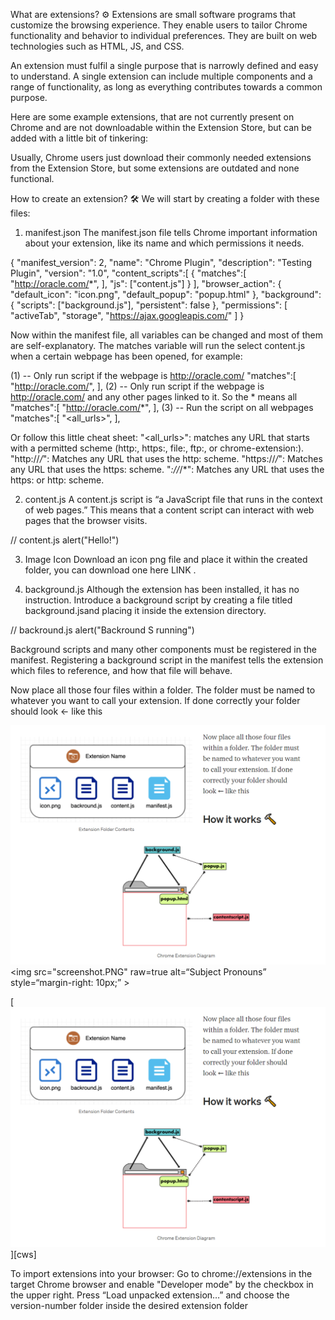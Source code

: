 What are extensions? ⚙️
Extensions are small software programs that customize the browsing experience. They enable users to tailor Chrome functionality and behavior to individual preferences. They are built on web technologies such as HTML, JS, and CSS.

An extension must fulfil a single purpose that is narrowly defined and easy to understand. A single extension can include multiple components and a range of functionality, as long as everything contributes towards a common purpose.

Here are some example extensions, that are not currently present on Chrome and are not downloadable within the Extension Store, but can be added with a little bit of tinkering:

Usually, Chrome users just download their commonly needed extensions from the Extension Store, but some extensions are outdated and none functional.

How to create an extension? 🛠
We will start by creating a folder with these files:

1) manifest.json
The manifest.json file tells Chrome important information about your extension, like its name and which permissions it needs.

{
  "manifest_version": 2,
"name": "Chrome Plugin",
"description": "Testing Plugin",
"version": "1.0",
"content_scripts":[
    {
      "matches":[
        "http://oracle.com/*",
      ],
      "js": ["content.js"]
    }
  ],
"browser_action": {
    "default_icon": "icon.png",
    "default_popup": "popup.html"
  },
"background": {
      "scripts": ["background.js"],
      "persistent": false
    },
"permissions": [
    "activeTab",
    "storage",
    "https://ajax.googleapis.com/"
  ]
}


Now within the manifest file, all variables can be changed and most of them are self-explanatory. The matches variable will run the select content.js when a certain webpage has been opened, for example:

(1) -- Only run script if the webpage is http://oracle.com/
"matches":[
        "http://oracle.com/",
      ],
(2) -- Only run script if the webpage is http://oracle.com/ and any other pages linked to it. So the * means all
"matches":[
        "http://oracle.com/*",
      ],
(3) -- Run the script on all webpages
"matches":[
        "<all_urls>",
      ],

Or follow this little cheat sheet:
"<all_urls>": matches any URL that starts with a permitted scheme (http:, https:, file:, ftp:, or chrome-extension:).
"http://*/*": Matches any URL that uses the http: scheme.
"https://*/*": Matches any URL that uses the https: scheme.
"*://*/*": Matches any URL that uses the https: or http: scheme.

2) content.js
A content.js script is “a JavaScript file that runs in the context of web pages.” This means that a content script can interact with web pages that the browser visits.

// content.js
alert("Hello!")

3) Image Icon
Download an icon png file and place it within the created folder, you can download one here LINK .

4) background.js
Although the extension has been installed, it has no instruction. Introduce a background script by creating a file titled background.jsand placing it inside the extension directory.

// backround.js
alert("Backround S running")


Background scripts and many other components must be registered in the manifest. Registering a background script in the manifest tells the extension which files to reference, and how that file will behave.

Now place all those four files within a folder. The folder must be named to whatever you want to call your extension. If done correctly your folder should look ← like this

![Screenshot](/screenshot.PNG)
<img src="screenshot.PNG" raw=true
alt=“Subject Pronouns”
style=“margin-right: 10px;” >

[![Screenshot of this extension](./screenshot.PNG)][cws]

To import extensions into your browser:
Go to chrome://extensions in the target Chrome browser and enable "Developer mode" by the checkbox in the upper right.
Press “Load unpacked extension…” and choose the version-number folder inside the desired extension folder